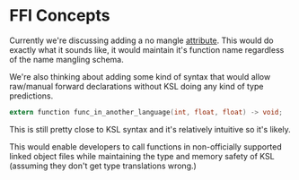 # FFI Concepts

Currently we're discussing adding a no mangle [attribute](../attribute/readme.md).
This would do exactly what it sounds like, it would maintain it's function name
regardless of the name mangling schema.

We're also thinking about adding some kind of syntax that would allow raw/manual
forward declarations without KSL doing any kind of type predictions.

```c
extern function func_in_another_language(int, float, float) -> void;
```

This is still pretty close to KSL syntax and it's relatively intuitive so it's likely.

This would enable developers to call functions in non-officially supported linked object
files while maintaining the type and memory safety of KSL (assuming they don't get type
translations wrong.)
